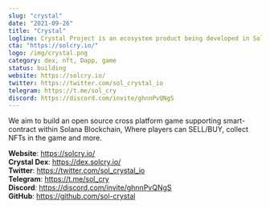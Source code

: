 ```yaml
---
slug: "crystal"
date: "2021-09-26"
title: "Crystal"
logline: Crystal Project is an ecosystem product being developed in Solana Blockchain with a focus on Gaming and NFTs.
cta: "https://solcry.io/"
logo: /img/crystal.png
category: dex, nft, Dapp, game
status: building
website: https://solcry.io/
twitter: https://twitter.com/sol_crystal_io
telegram: https://t.me/sol_cry
discord: https://discord.com/invite/ghnnPvQNgS
---
```


We aim to build an open source cross platform game supporting smart-contract within Solana Blockchain, Where players can SELL/BUY, collect NFTs in the game and more.

<b>Website</b>: https://solcry.io/ </br>
<b>Crystal Dex</b>: https://dex.solcry.io/ </br>
<b>Twitter</b>: https://twitter.com/sol_crystal_io </br>
<b>Telegram</b>: https://t.me/sol_cry </br>
<b>Discord</b>: https://discord.com/invite/ghnnPvQNgS </br>
<b>GitHub</b>: https://github.com/sol-crystal </br>
